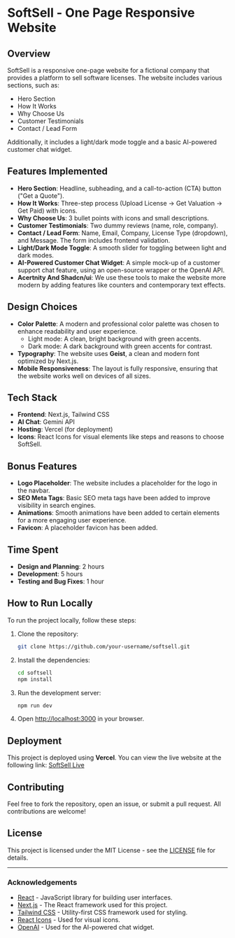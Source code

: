 # SoftSell - One Page Responsive Website

## Overview
SoftSell is a responsive one-page website for a fictional company that provides a platform to sell software licenses. The website includes various sections, such as:
- Hero Section
- How It Works
- Why Choose Us
- Customer Testimonials
- Contact / Lead Form

Additionally, it includes a light/dark mode toggle and a basic AI-powered customer chat widget.

## Features Implemented
- **Hero Section**: Headline, subheading, and a call-to-action (CTA) button ("Get a Quote").
- **How It Works**: Three-step process (Upload License -> Get Valuation -> Get Paid) with icons.
- **Why Choose Us**: 3 bullet points with icons and small descriptions.
- **Customer Testimonials**: Two dummy reviews (name, role, company).
- **Contact / Lead Form**: Name, Email, Company, License Type (dropdown), and Message. The form includes frontend validation.
- **Light/Dark Mode Toggle**: A smooth slider for toggling between light and dark modes.
- **AI-Powered Customer Chat Widget**: A simple mock-up of a customer support chat feature, using an open-source wrapper or the OpenAI API.
- **Acertnity And Shadcn/ui**: We use these tools to make the website more modern by adding features like counters and contemporary text effects.

## Design Choices
- **Color Palette**: A modern and professional color palette was chosen to enhance readability and user experience.
  - Light mode: A clean, bright background with green accents.
  - Dark mode: A dark background with green accents for contrast.
- **Typography**: The website uses **Geist**, a clean and modern font optimized by Next.js.
- **Mobile Responsiveness**: The layout is fully responsive, ensuring that the website works well on devices of all sizes.

## Tech Stack
- **Frontend**: Next.js, Tailwind CSS
- **AI Chat**: Gemini API 
- **Hosting**: Vercel (for deployment)
- **Icons**: React Icons for visual elements like steps and reasons to choose SoftSell.

## Bonus Features
- **Logo Placeholder**: The website includes a placeholder for the logo in the navbar.
- **SEO Meta Tags**: Basic SEO meta tags have been added to improve visibility in search engines.
- **Animations**: Smooth animations have been added to certain elements for a more engaging user experience.
- **Favicon**: A placeholder favicon has been added.

## Time Spent
- **Design and Planning**: 2 hours
- **Development**: 5 hours
- **Testing and Bug Fixes**: 1 hour

## How to Run Locally
To run the project locally, follow these steps:

1. Clone the repository:
    ```bash
    git clone https://github.com/your-username/softsell.git
    ```

2. Install the dependencies:
    ```bash
    cd softsell
    npm install
    ```

3. Run the development server:
    ```bash
    npm run dev
    ```

4. Open [http://localhost:3000](http://localhost:3000) in your browser.

## Deployment
This project is deployed using **Vercel**. You can view the live website at the following link:
[SoftSell Live](https://intern3-seven.vercel.app/)

## Contributing
Feel free to fork the repository, open an issue, or submit a pull request. All contributions are welcome!

## License
This project is licensed under the MIT License - see the [LICENSE](LICENSE) file for details.

---

### Acknowledgements
- [React](https://reactjs.org/) - JavaScript library for building user interfaces.
- [Next.js](https://nextjs.org/) - The React framework used for this project.
- [Tailwind CSS](https://tailwindcss.com/) - Utility-first CSS framework used for styling.
- [React Icons](https://react-icons.github.io/react-icons/) - Used for visual icons.
- [OpenAI](https://openai.com/) - Used for the AI-powered chat widget.

